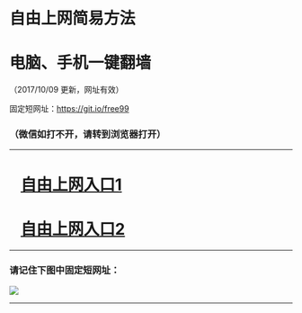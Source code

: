 ﻿# 自由上网简易方法

# 电脑、手机一键翻墙

（2017/10/09 更新，网址有效）

固定短网址：https://git.io/free99

### （微信如打不开，请转到浏览器打开）


***





# &nbsp;&nbsp; <a href="http://ft476017654.fwq-tz-1001.info/fwqtz01.html?t=10090016783 " target="_blank">自由上网入口1</a>
# &nbsp;&nbsp; <a href="http://ft146242233.fwq-tz-1002.info/fwqtz02.html?t=100900115362 " target="_blank">自由上网入口2</a>
***

### 请记住下图中固定短网址：

<img src="https://s3-us-west-2.amazonaws.com/fwq-1001/yjfq-20170905okok.png" /> 


***

